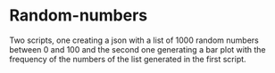 # Random-numbers
Two scripts, one creating a json with a list of 1000 random numbers between 0 and 100 and the second one generating a bar plot with the frequency of the numbers of the list generated in the first script.
